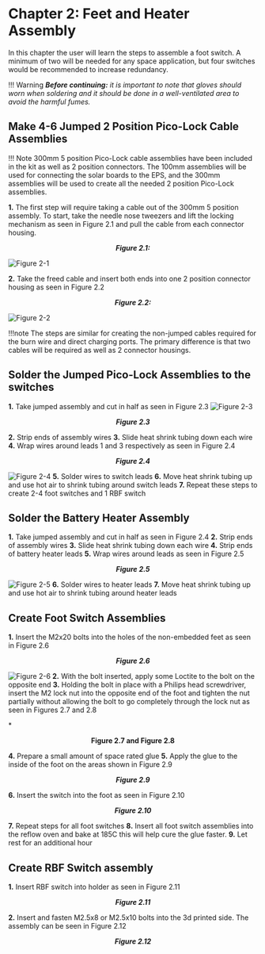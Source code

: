 # Chapter 2: Feet and Heater Assembly 
In this chapter the user will learn the steps to assemble a foot switch. A minimum of two will be needed for any space application, but four switches would be recommended to increase redundancy.

!!! Warning
    ***Before continuing:** it is important to note that gloves should worn when soldering and it should be done in a well-ventilated area to avoid the harmful fumes.*</span>


## Make 4-6 Jumped 2 Position Pico-Lock Cable Assemblies
<div class="result" markdown>

!!! Note
    300mm 5 position Pico-Lock cable assemblies have been included in the kit as well as 2 position connectors. The 100mm assemblies will be used for connecting the solar boards to the EPS, and the 300mm assemblies will be used to create all the needed 2 position Pico-Lock assemblies.

**1.**  The first step will require taking a cable out of the 300mm 5 position assembly. To start, take the needle nose tweezers and lift the locking mechanism as seen in Figure 2.1 and pull the cable from each connector housing.

*<p align="center">**Figure 2.1:**</p>*
![Figure 2-1](images/PicolockAssemblies.PNG)

**2.** Take the freed cable and insert both ends into one 2 position connector housing as seen in Figure 2.2

*<p align="center">**Figure 2.2:**</p>*
![Figure 2-2](images/Jumped_2position.PNG)


</div>

!!!note
    The steps are similar for creating the non-jumped cables required for the burn wire and direct charging ports. The primary difference is that two cables will be required as well as 2 connector housings. 




## Solder the Jumped Pico-Lock Assemblies to the switches
<div class="result" markdown>

**1.** Take jumped assembly and cut in half as seen in Figure 2.3
![Figure 2-3](images/Cutting_Jumped_2pos.PNG)

*<p align="center">**Figure 2.3**</p>*
**2.** Strip ends of assembly wires
**3.** Slide heat shrink tubing down each wire
**4.** Wrap wires around leads 1 and 3 respectively as seen in Figure 2.4
*<p align="center">**Figure 2.4**  </p>*
![Figure 2-4](images/PicolockAssemblies.PNG)
**5.** Solder wires to switch leads
**6.** Move heat shrink tubing up and use hot air to shrink tubing around switch leads
**7.** Repeat these steps to create 2-4 foot switches and 1 RBF switch

</div>

## Solder the Battery Heater Assembly
<div class="result" markdown>

**1.** Take jumped assembly and cut in half as seen in Figure 2.4
**2.** Strip ends of assembly wires
**3.** Slide heat shrink tubing down each wire
**4.** Strip ends of battery heater leads
**5.** Wrap wires around leads as seen in Figure 2.5

*<p align="center">**Figure 2.5**  </p>*
![Figure 2-5](images/wirewrapping.PNG)
**6.** Solder wires to heater leads
**7.** Move heat shrink tubing up and use hot air to shrink tubing around heater leads
</div>

## Create Foot Switch Assemblies
<div class="result" markdown>

**1.** Insert the M2x20 bolts into the holes of the non-embedded feet as seen in Figure 2.6

*<p align="center">**Figure 2.6**  </p>*
![Figure 2-6](images/.PNG)
**2.** With the bolt inserted, apply some Loctite to the bolt on the opposite end
**3.** Holding the bolt in place with a Philips head screwdriver, insert the M2 lock nut into the opposite end of the foot and tighten the nut partially without allowing the bolt to go completely through the lock nut as seen in Figures 2.7 and 2.8

*<p align="center">**Figure 2.7 and Figure 2.8**  </p>
**4.** Prepare a small amount of space rated glue
**5.** Apply the glue to the inside of the foot on the areas shown in Figure 2.9

*<p align="center">**Figure 2.9**  </p>*
**6.** Insert the switch into the foot as seen in Figure 2.10
*<p align="center">**Figure 2.10**  </p>*
**7.** Repeat steps for all foot switches
**8.** Insert all foot switch assemblies into the reflow oven and bake at 185C this will help cure the glue faster.
**9.** Let rest for an additional hour
</div>

## Create RBF Switch assembly
<div class="result" markdown>

**1.** Insert RBF switch into holder as seen in Figure 2.11

*<p align="center">**Figure 2.11**  </p>*
**2.** Insert and fasten M2.5x8 or M2.5x10 bolts into the 3d printed side. The assembly can be seen in Figure 2.12

*<p align="center">**Figure 2.12**  </p>*
</div>
